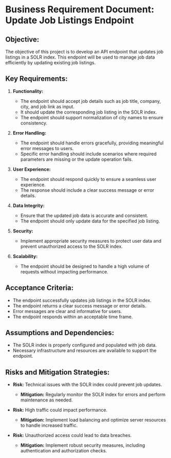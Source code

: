 # Business Requirement Document: Update Job Listings Endpoint

## Objective:
The objective of this project is to develop an API endpoint that updates job listings in a SOLR index. This endpoint will be used to manage job data efficiently by updating existing job listings.

## Key Requirements:

1. **Functionality:**
   - The endpoint should accept job details such as job title, company, city, and job link as input.
   - It should update the corresponding job listing in the SOLR index.
   - The endpoint should support normalization of city names to ensure consistency.

2. **Error Handling:**
   - The endpoint should handle errors gracefully, providing meaningful error messages to users.
   - Specific error handling should include scenarios where required parameters are missing or the update operation fails.

3. **User Experience:**
   - The endpoint should respond quickly to ensure a seamless user experience.
   - The response should include a clear success message or error details.

4. **Data Integrity:**
   - Ensure that the updated job data is accurate and consistent.
   - The endpoint should only update data for the specified job listing.

5. **Security:**
   - Implement appropriate security measures to protect user data and prevent unauthorized access to the SOLR index.

6. **Scalability:**
   - The endpoint should be designed to handle a high volume of requests without impacting performance.

## Acceptance Criteria:

- The endpoint successfully updates job listings in the SOLR index.
- The endpoint returns a clear success message or error details.
- Error messages are clear and informative for users.
- The endpoint responds within an acceptable time frame.

## Assumptions and Dependencies:

- The SOLR index is properly configured and populated with job data.
- Necessary infrastructure and resources are available to support the endpoint.

## Risks and Mitigation Strategies:

- **Risk:** Technical issues with the SOLR index could prevent job updates.
  - **Mitigation:** Regularly monitor the SOLR index for errors and perform maintenance as needed.

- **Risk:** High traffic could impact performance.
  - **Mitigation:** Implement load balancing and optimize server resources to handle increased traffic.

- **Risk:** Unauthorized access could lead to data breaches.
  - **Mitigation:** Implement robust security measures, including authentication and authorization checks.
